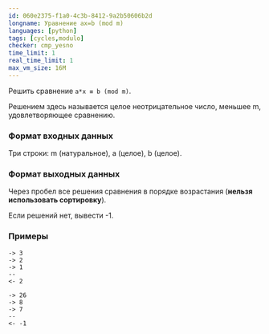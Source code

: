 ```yaml
---
id: 060e2375-f1a0-4c3b-8412-9a2b50606b2d
longname: Уравнение ax=b (mod m)
languages: [python]
tags: [cycles,modulo]
checker: cmp_yesno
time_limit: 1
real_time_limit: 1
max_vm_size: 16M
---
```


Решить сравнение `a*x ≡ b (mod m)`.

Решением здесь называется целое неотрицательное число, меньшее m, удовлетворяющее сравнению.

### Формат входных данных

Три строки: m (натуральное), a (целое), b (целое).

### Формат выходных данных

Через пробел все решения сравнения в порядке возрастания (**нельзя использовать сортировку**).

Если решений нет, вывести -1.

### Примеры

```
-> 3
-> 2
-> 1
--
<- 2
```

```
-> 26
-> 8
-> 7
--
<- -1
```
